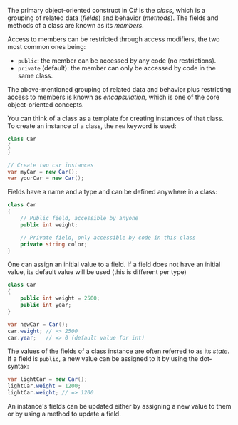 The primary object-oriented construct in C# is the _class_, which is a grouping of related data (_fields_) and behavior (_methods_). The fields and methods of a class are known as its _members_.

Access to members can be restricted through access modifiers, the two most common ones being:

- `public`: the member can be accessed by any code (no restrictions).
- `private` (default): the member can only be accessed by code in the same class.

The above-mentioned grouping of related data and behavior plus restricting access to members is known as _encapsulation_, which is one of the core object-oriented concepts.

You can think of a class as a template for creating instances of that class. To create an instance of a class, the `new` keyword is used:

```csharp
class Car
{
}

// Create two car instances
var myCar = new Car();
var yourCar = new Car();
```

Fields have a name and a type and can be defined anywhere in a class:

```csharp
class Car
{
    // Public field, accessible by anyone
    public int weight;

    // Private field, only accessible by code in this class
    private string color;
}
```

One can assign an initial value to a field. If a field does not have an initial value, its default value will be used (this is different per type)

```csharp
class Car
{
    public int weight = 2500;
    public int year;
}

var newCar = Car();
car.weight; // => 2500
car.year;   // => 0 (default value for int)
```

The values of the fields of a class instance are often referred to as its _state_. If a field is `public`, a new value can be assigned to it by using the dot-syntax:

```csharp
var lightCar = new Car();
lightCar.weight = 1200;
lightCar.weight; // => 1200
```

An instance's fields can be updated either by assigning a new value to them or by using a method to update a field.

```

```
